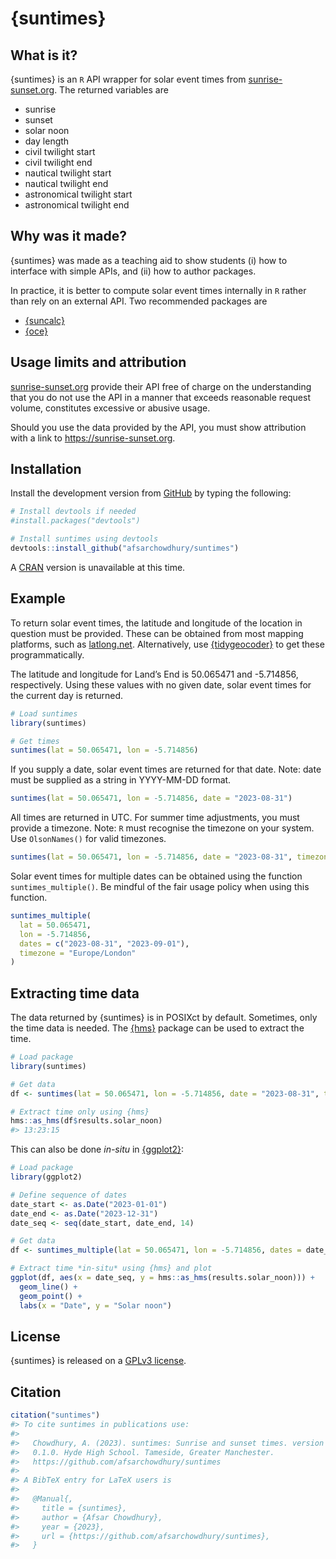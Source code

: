 
<!-- README.md is generated from README.Rmd. Please edit that file -->

# {suntimes}

<!-- badges: start -->
<!-- badges: end -->

## What is it?

{suntimes} is an `R` API wrapper for solar event times from
[sunrise-sunset.org](https://sunrise-sunset.org). The returned variables
are

- sunrise
- sunset
- solar noon
- day length
- civil twilight start
- civil twilight end
- nautical twilight start
- nautical twilight end
- astronomical twilight start
- astronomical twilight end

## Why was it made?

{suntimes} was made as a teaching aid to show students (i) how to
interface with simple APIs, and (ii) how to author packages.

In practice, it is better to compute solar event times internally in `R`
rather than rely on an external API. Two recommended packages are

- [{suncalc}](https://github.com/datastorm-open/suncalc)
- [{oce}](https://github.com/dankelley/oce/)

## Usage limits and attribution

[sunrise-sunset.org](https://sunrise-sunset.org) provide their API free
of charge on the understanding that you do not use the API in a manner
that exceeds reasonable request volume, constitutes excessive or abusive
usage.

Should you use the data provided by the API, you must show attribution
with a link to <https://sunrise-sunset.org>.

## Installation

Install the development version from [GitHub](https://github.com/) by
typing the following:

``` r
# Install devtools if needed
#install.packages("devtools")

# Install suntimes using devtools
devtools::install_github("afsarchowdhury/suntimes")
```

A [CRAN](https://cran.r-project.org/) version is unavailable at this
time.

## Example

To return solar event times, the latitude and longitude of the location
in question must be provided. These can be obtained from most mapping
platforms, such as [latlong.net](https://www.latlong.net/).
Alternatively, use
[{tidygeocoder}](https://github.com/jessecambon/tidygeocoder/) to get
these programmatically.

The latitude and longitude for Land’s End is 50.065471 and -5.714856,
respectively. Using these values with no given date, solar event times
for the current day is returned.

``` r
# Load suntimes
library(suntimes)

# Get times
suntimes(lat = 50.065471, lon = -5.714856)
```

If you supply a date, solar event times are returned for that date.
Note: date must be supplied as a string in YYYY-MM-DD format.

``` r
suntimes(lat = 50.065471, lon = -5.714856, date = "2023-08-31")
```

All times are returned in UTC. For summer time adjustments, you must
provide a timezone. Note: `R` must recognise the timezone on your
system. Use `OlsonNames()` for valid timezones.

``` r
suntimes(lat = 50.065471, lon = -5.714856, date = "2023-08-31", timezone = "Europe/London")
```

Solar event times for multiple dates can be obtained using the function
`suntimes_multiple()`. Be mindful of the fair usage policy when using
this function.

``` r
suntimes_multiple(
  lat = 50.065471,
  lon = -5.714856,
  dates = c("2023-08-31", "2023-09-01"),
  timezone = "Europe/London"
)
```

## Extracting time data

The data returned by {suntimes} is in POSIXct by default. Sometimes,
only the time data is needed. The
[{hms}](https://hms.tidyverse.org/index.html) package can be used to
extract the time.

``` r
# Load package
library(suntimes)

# Get data
df <- suntimes(lat = 50.065471, lon = -5.714856, date = "2023-08-31", timezone = "Europe/London")

# Extract time only using {hms}
hms::as_hms(df$results.solar_noon)
#> 13:23:15
```

This can also be done *in-situ* in
[{ggplot2}](https://ggplot2.tidyverse.org/):

``` r
# Load package
library(ggplot2)

# Define sequence of dates
date_start <- as.Date("2023-01-01")
date_end <- as.Date("2023-12-31")
date_seq <- seq(date_start, date_end, 14)

# Get data
df <- suntimes_multiple(lat = 50.065471, lon = -5.714856, dates = date_seq, timezone = "Europe/London")

# Extract time *in-situ* using {hms} and plot
ggplot(df, aes(x = date_seq, y = hms::as_hms(results.solar_noon))) +
  geom_line() +
  geom_point() +
  labs(x = "Date", y = "Solar noon")
```

## License

{suntimes} is released on a [GPLv3
license](https://www.gnu.org/licenses/gpl-3.0.en.html).

## Citation

``` r
citation("suntimes")
#> To cite suntimes in publications use:
#> 
#>   Chowdhury, A. (2023). suntimes: Sunrise and sunset times. version
#>   0.1.0. Hyde High School. Tameside, Greater Manchester.
#>   https://github.com/afsarchowdhury/suntimes
#> 
#> A BibTeX entry for LaTeX users is
#> 
#>   @Manual{,
#>     title = {suntimes},
#>     author = {Afsar Chowdhury},
#>     year = {2023},
#>     url = {https://github.com/afsarchowdhury/suntimes},
#>   }
```
